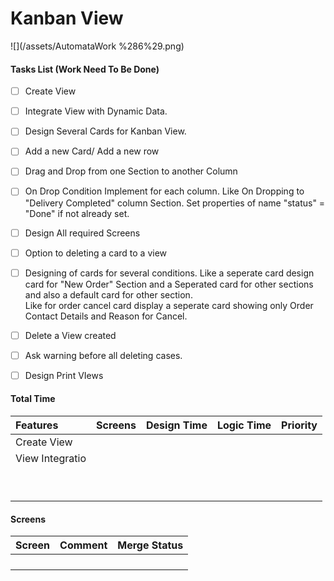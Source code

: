 # Kanban View

![](/assets/AutomataWork %286%29.png)

#### Tasks List \(Work Need To Be Done\)

* [ ] Create View
* [ ] Integrate View with Dynamic Data.
* [ ] Design Several Cards for Kanban View.
* [ ] Add a new Card/ Add a new row
* [ ] Drag and Drop from one Section to another Column
* [ ] On Drop Condition Implement for each column. Like On Dropping to "Delivery Completed" column Section. Set properties of name "status" = "Done" if not already set.
* [ ] Design All required Screens

* [ ] Option to deleting a card to a view

* [ ] Designing of cards for several conditions. Like a seperate card design card for "New Order" Section and a Seperated card for other sections and also a default card for other section.  
  Like for order cancel card display a seperate card showing only Order Contact Details and Reason for Cancel.

* [ ] Delete a View created

* [ ] Ask warning before all deleting cases.

* [ ] Design Print VIews

#### Total Time

| Features | Screens | Design Time | Logic Time | Priority |
| :--- | :--- | :--- | :--- | :--- |
| Create View |  |  |  |  |
| View Integratio |  |  |  |  |
|  |  |  |  |  |
|  |  |  |  |  |
|  |  |  |  |  |
|  |  |  |  |  |
|  |  |  |  |  |
|  |  |  |  |  |
|  |  |  |  |  |
|  |  |  |  |  |
|  |  |  |  |  |

#### Screens

| Screen | Comment | Merge Status |
| :--- | :--- | :--- |
|  |  |  |
|  |  |  |
|  |  |  |
|  |  |  |

#### 



